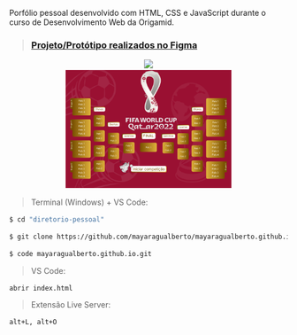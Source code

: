 Porfólio pessoal desenvolvido com HTML, CSS e JavaScript durante o curso de Desenvolvimento Web da Origamid.

> ### [Projeto/Protótipo realizados no Figma](https://www.figma.com/file/GCc15pxS2QawO6IoBgxcOK/mayara-projeto-pessoal-uma-pagina?node-id=10%3A0)

<div style="text-align: center">
  <img src="world-cup.gif" width="800"/>
</div>

<div style="text-align: center">
  <img src="world-cup.png" width="300"/>
</div>

> Terminal (Windows) + VS Code:
```sh 
$ cd "diretorio-pessoal"
```
```sh 
$ git clone https://github.com/mayaragualberto/mayaragualberto.github.io.git
```
```sh 
$ code mayaragualberto.github.io.git
```

> VS Code:
```sh 
abrir index.html
```

> Extensão Live Server:

```sh 
alt+L, alt+O
```
